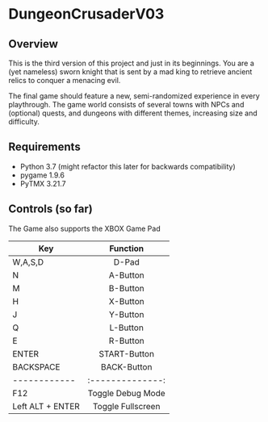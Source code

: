 # DungeonCrusaderV03

## Overview
This is the third version of this project and just in its beginnings. 
You are a (yet nameless) sworn knight that is sent by a mad king to retrieve ancient relics to conquer a menacing evil.

The final game should feature a new, semi-randomized experience in every playthrough. The game world consists of several towns with NPCs and (optional) quests, and dungeons with different themes, increasing size and difficulty.

## Requirements
- Python 3.7 (might refactor this later for backwards compatibility)
- pygame 1.9.6
- PyTMX 3.21.7

## Controls (so far)
The Game also supports the XBOX Game Pad

| Key           | Function      | 
| ------------- |:-------------:|
| W,A,S,D      | D-Pad | 
| N      | A-Button      |  
| M | B-Button      | 
| H | X-Button    | 
|  J | Y-Button    | 
| Q  | L-Button    | 
| E  | R-Button    | 
| ENTER  |  START-Button   | 
| BACKSPACE  |  BACK-Button   | 
|  ------------ |:--------------:| 
|  F12 | Toggle Debug Mode    | 
|  Left ALT + ENTER |  Toggle Fullscreen   | 
